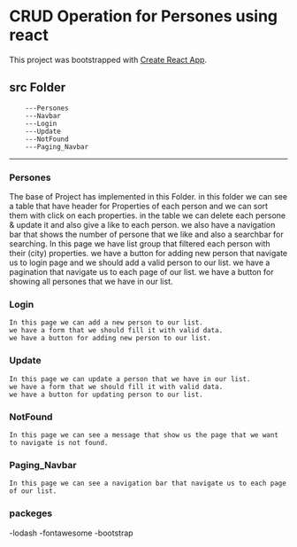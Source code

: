 # CRUD Operation for Persones using react

This project was bootstrapped with [Create React App](https://github.com/facebook/create-react-app).

## src Folder
  
        ---Persones
        ---Navbar
        ---Login
        ---Update
        ---NotFound
        ---Paging_Navbar
---
### Persones
   The base of Project has implemented in this Folder.
 in this folder we can see a table that have header for Properties of each person and we can sort them with click on each properties.
 in the table we can delete each persone & update it and also give a like to each person.
 we also have a navigation bar that shows the number of persone that we like and also a searchbar for searching.
   In this page we have list group that filtered each person with their (city) properties.
   we have a button for adding new person that navigate us to login page and we should add a valid person to our list.
    we have a pagination that navigate us to each page of our list.
    we have a button for showing all persones that we have in our list.

### Login
    In this page we can add a new person to our list.
    we have a form that we should fill it with valid data.
    we have a button for adding new person to our list.

### Update
    In this page we can update a person that we have in our list.
    we have a form that we should fill it with valid data.
    we have a button for updating person to our list.

### NotFound
    In this page we can see a message that show us the page that we want to navigate is not found.

### Paging_Navbar
    In this page we can see a navigation bar that navigate us to each page of our list.

### packeges

  -lodash
  -fontawesome
  -bootstrap
